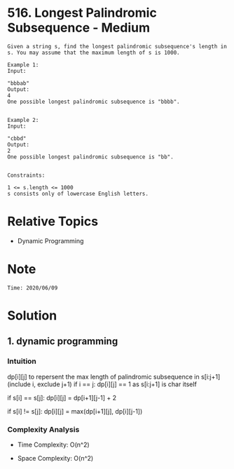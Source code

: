 # 516. Longest Palindromic Subsequence - Medium

```
Given a string s, find the longest palindromic subsequence's length in s. You may assume that the maximum length of s is 1000.

Example 1:
Input:

"bbbab"
Output:
4
One possible longest palindromic subsequence is "bbbb".
 

Example 2:
Input:

"cbbd"
Output:
2
One possible longest palindromic subsequence is "bb".
 

Constraints:

1 <= s.length <= 1000
s consists only of lowercase English letters.
```

# Relative Topics
* Dynamic Programming



# Note
```
Time: 2020/06/09

```


# Solution
## 1. dynamic programming

### Intuition
dp[i][j] to repersent the max length of palindromic subsequence in s[i:j+1] (include i, exclude j+1)
if i == j:
dp[i][j] == 1 as s[i:j+1] is char itself

if s[i] == s[j]:
dp[i][j] = dp[i+1][j-1] + 2

if s[i] != s[j]:
dp[i][j] = max(dp[i+1][j], dp[i][j-1])


### Complexity Analysis
*   Time Complexity: O(n^2)
  
*   Space Complexity: O(n^2)